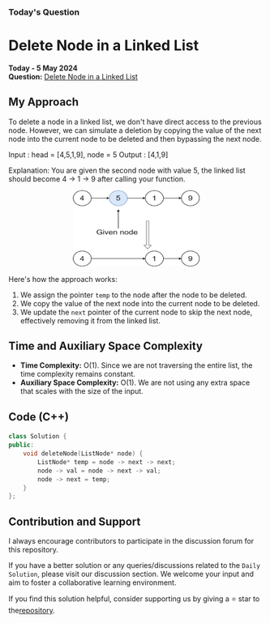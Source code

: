 ### Today's Question

# Delete Node in a Linked List
**Today - 5 May 2024**  
**Question:** [Delete Node in a Linked List](https://leetcode.com/problems/delete-node-in-a-linked-list)

## My Approach
To delete a node in a linked list, we don't have direct access to the previous node. However, we can simulate a deletion by copying the value of the next node into the current node to be deleted and then bypassing the next node.

Input : head = [4,5,1,9], node = 5
Output : [4,1,9]

Explanation: You are given the second node with value 5, the linked list should become 4 -> 1 -> 9 after calling your function.

<div style="text-align: center;">
    <img src="./image.png" alt="Example" width="250" height="150">
</div>

Here's how the approach works:
1. We assign the pointer `temp` to the node after the node to be deleted.
2. We copy the value of the next node into the current node to be deleted.
3. We update the `next` pointer of the current node to skip the next node, effectively removing it from the linked list.

## Time and Auxiliary Space Complexity
- **Time Complexity:** O(1). Since we are not traversing the entire list, the time complexity remains constant.
- **Auxiliary Space Complexity:** O(1). We are not using any extra space that scales with the size of the input.

## Code (C++)

```cpp
class Solution {
public:
    void deleteNode(ListNode* node) {
        ListNode* temp = node -> next -> next;
        node -> val = node -> next -> val;
        node -> next = temp;
    }
};
```

## Contribution and Support
I always encourage contributors to participate in the discussion forum for this repository.

If you have a better solution or any queries/discussions related to the `Daily Solution`, please visit our discussion section. We welcome your input and aim to foster a collaborative learning environment.

If you find this solution helpful, consider supporting us by giving a ⭐ star to the[repository](https://github.com/Hasheditz/leetcode-solutions).

